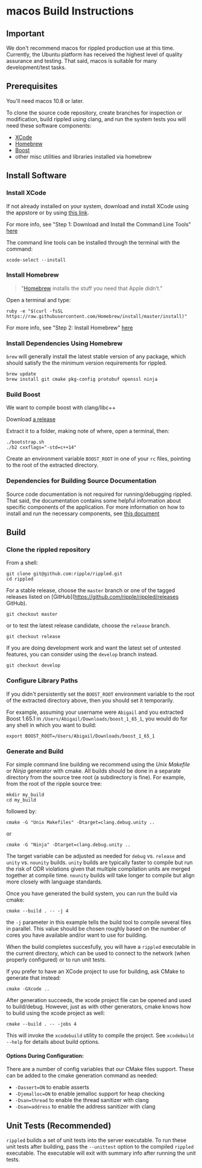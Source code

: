 # macos Build Instructions

## Important

We don't recommend macos for rippled production use at this time. Currently, the
Ubuntu platform has received the highest level of quality assurance and
testing. That said, macos is suitable for many development/test tasks.

## Prerequisites

You'll need macos 10.8 or later.

To clone the source code repository, create branches for inspection or
modification, build rippled using clang, and run the system tests you will need
these software components:

* [XCode](https://developer.apple.com/xcode/)
* [Homebrew](http://brew.sh/)
* [Boost](http://boost.org/)
* other misc utilities and libraries installed via homebrew

## Install Software

### Install XCode

If not already installed on your system, download and install XCode using the
appstore or by using [this link](https://developer.apple.com/xcode/).

For more info, see "Step 1: Download and Install the Command Line Tools"
[here](http://www.moncefbelyamani.com/how-to-install-xcode-homebrew-git-rvm-ruby-on-mac)

The command line tools can be installed through the terminal with the command:

```
xcode-select --install
```

### Install Homebrew

> "[Homebrew](http://brew.sh/) installs the stuff you need that Apple didn’t."

Open a terminal and type:

```
ruby -e "$(curl -fsSL https://raw.githubusercontent.com/Homebrew/install/master/install)"
```

For more info, see "Step 2: Install Homebrew"
[here](http://www.moncefbelyamani.com/how-to-install-xcode-homebrew-git-rvm-ruby-on-mac#step-2)

### Install Dependencies Using Homebrew

`brew` will generally install the latest stable version of any package, which
should satisfy the the minimum version requirements for rippled.

```
brew update
brew install git cmake pkg-config protobuf openssl ninja
```

### Build Boost

We want to compile boost with clang/libc++

Download [a release](https://sourceforge.net/projects/boost/files/boost/1.65.1/boost_1_65_1.tar.bz2)

Extract it to a folder, making note of where, open a terminal, then:

```
./bootstrap.sh
./b2 cxxflags="-std=c++14"
```

Create an environment variable `BOOST_ROOT` in one of your `rc` files, pointing
to the root of the extracted directory.

### Dependencies for Building Source Documentation

Source code documentation is not required for running/debugging rippled. That
said, the documentation contains some helpful information about specific
components of the application. For more information on how to install and run
the necessary components, see [this document](../../docs/README.md)

## Build

### Clone the rippled repository

From a shell:

```
git clone git@github.com:ripple/rippled.git
cd rippled
```

For a stable release, choose the `master` branch or one of the tagged releases
listed on [GitHub](https://github.com/ripple/rippled/releases GitHub). 

```
git checkout master
```

or to test the latest release candidate, choose the `release` branch.

```
git checkout release
```

If you are doing development work and want the latest set of untested
features, you can consider using the `develop` branch instead.

```
git checkout develop
```

### Configure Library Paths

If you didn't persistently set the `BOOST_ROOT` environment variable to the
root of the extracted directory above, then you should set it temporarily.

For example, assuming your username were `Abigail` and you extracted Boost
1.65.1 in `/Users/Abigail/Downloads/boost_1_65_1`, you would do for any
shell in which you want to build:

```
export BOOST_ROOT=/Users/Abigail/Downloads/boost_1_65_1
```

### Generate and Build

For simple command line building we recommend using the *Unix Makefile* or
*Ninja* generator with cmake. All builds should be done in a separate directory
from the source tree root (a subdirectory is fine). For example, from the root
of the ripple source tree:

```
mkdir my_build
cd my_build
```

followed by:

```
cmake -G "Unix Makefiles" -Dtarget=clang.debug.unity ..
```

or

```
cmake -G "Ninja" -Dtarget=clang.debug.unity ..
```

The target variable can be adjusted as needed for `debug` vs. `release` and
`unity` vs. `nounity` builds. `unity` builds are typically faster to compile
but run the risk of ODR violations given that multiple compilation units are
merged together at compile time. `nounity` builds will take longer to compile
but align more closely with language standards. 

Once you have generated the build system, you can run the build via cmake:

```
cmake --build . -- -j 4
```

the `-j` parameter in this example tells the build tool to compile several
files in parallel. This value should be chosen roughly based on the number of
cores you have available and/or want to use for building.

When the build completes succesfully, you will have a `rippled` executable in
the current directory, which can be used to connect to the network (when
properly configured) or to run unit tests.

If you prefer to have an XCode project to use for building, ask CMake to
generate that instead:

```
cmake -GXcode ..
```

After generation succeeds, the xcode project file can be opened and used to
build/debug. However, just as with other generators, cmake knows how to build
using the xcode project as well:

```
cmake --build . -- -jobs 4
```

This will invoke the `xcodebuild` utility to compile the project. See `xcodebuild
--help` for details about build options.

#### Options During Configuration:

There are a number of config variables that our CMake files support. These
can be added to the cmake generation command as needed:

* `-Dassert=ON` to enable asserts
* `-Djemalloc=ON` to enable jemalloc support for heap checking
* `-Dsan=thread` to enable the thread sanitizer with clang
* `-Dsan=address` to enable the address sanitizer with clang

## Unit Tests (Recommended)

`rippled` builds a set of unit tests into the server executable. To run these unit
tests after building, pass the `--unittest` option to the compiled `rippled`
executable. The executable will exit with summary info after running the unit tests.


